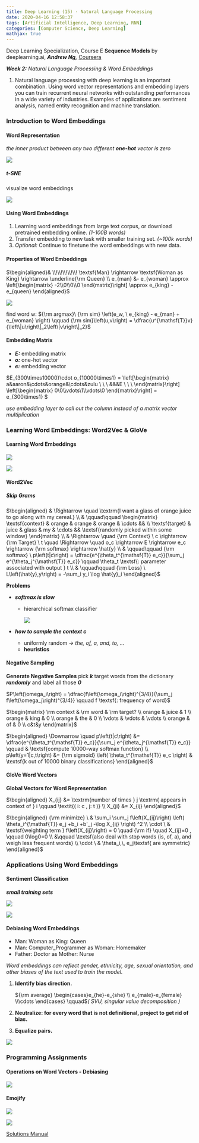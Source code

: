 ```yaml
---
title: Deep Learning (15) · Natural Language Processing
date: 2020-04-16 12:58:37
tags: [Artificial Intelligence, Deep Learning, RNN]
categories: [Computer Science, Deep Learning]
mathjax: true
---
```


Deep Learning Specialization, Course E
**Sequence Models** by deeplearning.ai, ***Andrew Ng,*** [Coursera]( https://www.coursera.org/learn/neural-networks-deep-learning/home/info)

***Week 2:*** *Natural Language Processing & Word Embeddings*

1. Natural language processing with deep learning is an important combination. Using word vector representations and embedding layers you can train recurrent neural networks with outstanding performances in a wide variety of industries. Examples of applications are sentiment analysis, named entity recognition and machine translation.

<!-- more -->

### Introduction to Word Embeddings

#### Word Representation

*the inner product between any two different **one-hot** vector is zero*

![](Deep-Learning-Andrew-Ng-15/1.png)

##### t-SNE

visualize word embeddings

![](Deep-Learning-Andrew-Ng-15/2.png)

#### Using Word Embeddings

1. Learning word embeddings from large text corpus, or download pretrained embedding online. *(1-100B words)*
2. Transfer embedding to new task with smaller training set. *(~100k words)*
3. *Optional:* Continue to finetune the word embeddings with new data.

#### Properties of Word Embeddings

$\begin{aligned}& \\!\\!\\!\\!\\! \textsf{Man} \rightarrow \textsf{Woman  as  King} \rightarrow \underline{\rm Queen} \\ e_{man} &- e_{woman} \approx \left[\begin{matrix} -2\\0\\0\\0 \end{matrix}\right] \approx e_{king} - e_{queen} \end{aligned}$

![](Deep-Learning-Andrew-Ng-15/3.png)

find word w: ${\rm argmax}\ {\rm sim} \left(e_w, \ e_{king} - e_{man} + e_{woman} \right) \qquad {\rm sim}\left(u,v\right) = \dfrac{u^{\mathsf{T}}v} {\left\|u\right\|_2\left\|v\right\|_2}$

#### Embedding Matrix

- ***E:*** embedding matrix
- ***o:*** one-hot vector
- ***e:*** embedding vector

$E_{300\times10000}\cdot o_{10000\times1} = \left[\begin{matrix} a&aaron&\cdots&orange&\cdots&zulu \\ \\ \\ &&&E \\ \\ \\ \end{matrix}\right] \left[\begin{matrix} 0\\0\\\vdots\\1\\\vdots\\0 \end{matrix}\right] = e_{300\times1} $

*use embedding layer to call out the column instead of a matrix vector multiplication*

### Learning Word Embeddings: Word2Vec & GloVe

#### Learning Word Embeddings

![](Deep-Learning-Andrew-Ng-15/4.png)

![](Deep-Learning-Andrew-Ng-15/5.png)

#### Word2Vec

##### Skip Grams

$\begin{aligned} & \Rightarrow \quad \textrm{I want a glass of orange juice to go along with my cereal.} \\ & \qquad\qquad \begin{matrix} \textsf{context} & orange & orange & orange & \cdots && \\ \textsf{target} & juice & glass & my & \cdots && \textsf{randomly picked within some window} \end{matrix} \\ & \Rightarrow \quad {\rm Context} \ c \rightarrow {\rm Target} \ t \quad \Rightarrow \quad o_c \rightarrow E \rightarrow e_c \rightarrow {\rm softmax} \rightarrow \hat{y} \\ & \qquad\qquad {\rm softmax} \ p\left(t|c\right) = \dfrac{e^{\theta_t^{\mathsf{T}} e_c}}{\sum_j e^{\theta_j^{\mathsf{T}} e_c}} \qquad \theta_t \textsf{: parameter associated with output } t \\ & \qquad\qquad {\rm Loss} \ L\left(\hat{y},y\right) = -\sum_i y_i \log \hat{y}_i \end{aligned}$

**Problems**

- ***softmax is slow***

  - hierarchical softmax classifier

    ![](Deep-Learning-Andrew-Ng-15/6.png)

- ***how to sample the context c***

  - uniformly random → *the, of, a, and, to, ...*
  - **heuristics**

#### Negative Sampling

**Generate Negative Samples**
pick ***k*** target words from the dictionary ***randomly*** and label all those ***0***

$P\left(\omega_i\right) = \dfrac{f\left(\omega_i\right)^{3/4}}{\sum_j f\left(\omega_j\right)^{3/4}} \qquad f \textsf{: frequency of word}$

$\begin{matrix} \rm context & \rm word & \rm target? \\ orange & juice & 1 \\ orange & king & 0 \\ orange & the & 0 \\ \vdots & \vdots & \vdots \\ orange & of & 0 \\ c&t&y \end{matrix}$

$\begin{aligned} \Downarrow \quad p\left(t|c\right) &= \dfrac{e^{\theta_t^{\mathsf{T}} e_c}}{\sum_j e^{\theta_j^{\mathsf{T}} e_c}} \qquad & \textsf{compute 10000-way softmax function} \\ p\left(y=1|c,t\right) &= {\rm sigmoid} \left( \theta_t^{\mathsf{T}} e_c \right) & \textsf{k out of 10000 binary classifications} \end{aligned}$

#### GloVe Word Vectors

**Global Vectors for Word Representation**

$\begin{aligned} X_{ij} &= \textrm{number of times } j \textrm{ appears in context of } i \qquad \textit{( i: c ,  j: t )} \\ X_{ji} &= X_{ij} \end{aligned}$

$\begin{aligned} {\rm minimize} \ & \sum_i \sum_j f\left(X_{ij}\right) \left( \theta_i^{\mathsf{T}} e_j +b_i +b'_j -\log X_{ij} \right) ^2 \\ \cdot \ & \textsf{weighting term } f\left(X_{ij}\right) = 0 \quad {\rm if} \quad X_{ij}=0 , \qquad 0\log0=0 \\ &\qquad \textsf{also deal with stop words (is, of, a), and weigh less frequent words} \\ \cdot \ & \theta_i,\, e_j\textsf{ are symmetric} \end{aligned}$

### Applications Using Word Embeddings

#### Sentiment Classification

***small training sets***

![](Deep-Learning-Andrew-Ng-15/7.png)

![](Deep-Learning-Andrew-Ng-15/8.png)

#### Debiasing Word Embeddings

- Man: Woman as King: Queen
- Man: Computer_Programmer as Woman: Homemaker
- Father: Doctor as Mother: Nurse

*Word embeddings can reflect gender, ethnicity, age, sexual orientation, and other biases of the text used to train the model.*

1. **Identify bias direction.**

   ${\rm average} \begin{cases}e_{he}-e_{she} \\ e_{male}-e_{female} \\\cdots \end{cases} \qquad$*( SVU, singular value decomposition )*

2. **Neutralize: for every word that is not definitional, project to get rid of bias.**

3. **Equalize pairs.**

![](Deep-Learning-Andrew-Ng-15/9.png)

### Programming Assignments

#### Operations on Word Vectors - Debiasing

![](/Deep-Learning-Andrew-Ng-15/10.png)

#### Emojify

![](/Deep-Learning-Andrew-Ng-15/11.png)

![](/Deep-Learning-Andrew-Ng-15/12.png)

<a href='https://github.com/muhac/coursera-deep-learning-solutions' target="_blank">Solutions Manual</a>
